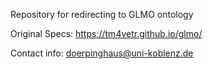 Repository for redirecting to GLMO ontology

Original Specs: https://tm4vetr.github.io/glmo/

Contact info: doerpinghaus@uni-koblenz.de


